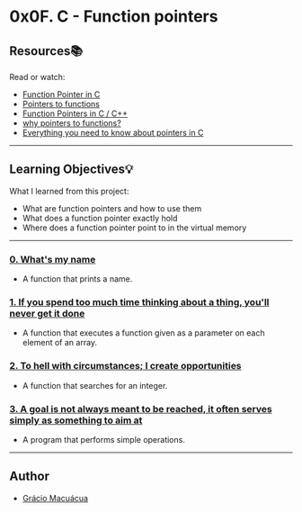 # 0x0F. C - Function pointers

## Resources:books:
Read or watch:
* [Function Pointer in C](https://intranet.hbtn.io/rltoken/LvjzIoEU3gQ_D5QCwoGtxA)
* [Pointers to functions](https://intranet.hbtn.io/rltoken/3y_80bkcxiZ5Pc5Zk6NCvQ)
* [Function Pointers in C / C++](https://intranet.hbtn.io/rltoken/i-zereq8foaoJZfG383Rvg)
* [why pointers to functions?](https://intranet.hbtn.io/rltoken/jbk8p-_m0dJq2KC7tHrJbg)
* [Everything you need to know about pointers in C](https://intranet.hbtn.io/rltoken/HuMpTjvVc_PxonkOuzQEbg)

---
## Learning Objectives:bulb:
What I learned from this project:

* What are function pointers and how to use them
* What does a function pointer exactly hold
* Where does a function pointer point to in the virtual memory

---

### [0. What's my name](./0-print_name.c)
* A function that prints a name.


### [1. If you spend too much time thinking about a thing, you'll never get it done](./1-array_iterator.c)
* A function that executes a function given as a parameter on each element of an array.


### [2. To hell with circumstances; I create opportunities](./2-int_index.c)
* A function that searches for an integer.


### [3. A goal is not always meant to be reached, it often serves simply as something to aim at](./3-main.c)
* A program that performs simple operations.

---

## Author
* [Grácio Macuácua](https://github.com/graciomacuacua)